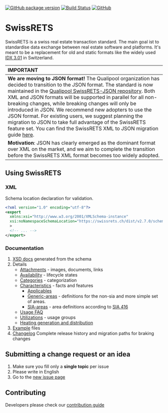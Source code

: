 [![GitHub package version](https://img.shields.io/github/release/qualipool/swissrets.svg)](https://github.com/qualipool/swissrets/releases)
[![Build Status](https://travis-ci.com/qualipool/swissrets.svg?branch=master)](https://travis-ci.com/qualipool/swissrets)
[![GitHub](https://img.shields.io/github/license/qualipool/swissrets.svg)](https://github.com/qualipool/swissrets/blob/master/LICENSE.md)

# SwissRETS

SwissRETS is a swiss real estate transaction standard. The main goal ist to standardise data exchange between real estate software and platforms. It's meant to be a replacement for old and static formats like the widely used [IDX 3.01](https://en.wikipedia.org/wiki/Internet_Data_Exchange) in Switzerland.

| IMPORTANT                   |
|:----------------------------|
| **We are moving to JSON format!** The Qualipool organization has decided to transition to the JSON format. The standard is now maintained in the [Qualipool SwissRETS-JSON repository](https://github.com/qualipool/swissrets-json). Both XML and JSON formats will be supported in parallel for all non-breaking changes, while breaking changes will only be introduced in JSON. We recommend new adopters to use the JSON format. For existing users, we suggest planning the migration to JSON to take full advantage of the SwissRETS feature set. You can find the SwissRETS XML to JSON migration guide [here](https://github.com/qualipool/swissrets-json/blob/master/MIGRATION-GUIDE.md).  |
| **Motivation**: JSON has clearly emerged as the dominant format over XML on the market, and we aim to complete the transition before the SwissRETS XML format becomes too widely adopted. |

## Using SwissRETS

### XML

Schema location declaration for validation.

```xml
<?xml version="1.0" encoding="utf-8"?>
<export
  xmlns:xsi="http://www.w3.org/2001/XMLSchema-instance"
  xsi:noNamespaceSchemaLocation="https://swissrets.ch/dist/v2.7.0/schema.xsd"
  >
  <!-- ... -->
</export>
```

### Documentation

1. [XSD docs](https://swissrets.ch/docs/noNamespace/) generated from the schema
1. Details
   - [Attachments](./Attachments.md) - images, documents, links
   - [Availability](Availability.md) - lifecycle states
   - [Categories](Categories.md) - categorization
   - [Characteristics](./Characteristics.md) - facts and features
     - [Applicables](./Characteristics.md#type-applicable)
     - [Generic-areas](./Generic-areas.md) - definitions for the non-sia and more simple set of areas.
     - [SIA-areas](./SIA-areas.md) - area definitions according to [SIA 416](http://www.svkg.ch/)
   - [Usage FAQ](FAQ)
   - [Utilizations](Utilizations.md) - usage groups
   - [Heating generation and distribution](./Heating.md)
1. [Example](https://github.com/qualipool/swissrets/tree/master/examples) files
1. [Changelog](https://github.com/qualipool/swissrets/releases)
   Complete release history and migration paths for braking changes

## Submitting a change request or an idea

1. Make sure you fill only a **single topic** per issue
1. Please write in English
1. Go to the [new issue page](https://github.com/qualipool/swissrets/issues/new/choose)

## Contributing

Developers please check our [contribution guide](https://github.com/qualipool/swissrets/blob/master/CONTRIBUTING.md)

